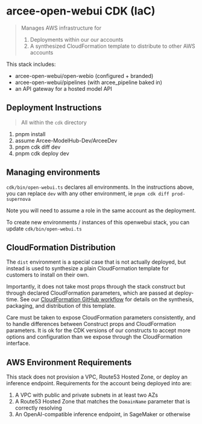 # arcee-open-webui CDK (IaC)

> Manages AWS infrastructure for
> 1. Deployments within our our accounts
> 2. A synthesized CloudFormation template to distribute to other AWS accounts

This stack includes:
- arcee-open-webui/open-webio (configured + branded)
- arcee-open-webui/pipelines (with arcee_pipeline baked in)
- an API gateway for a hosted model API

## Deployment Instructions

> All within the `cdk` directory

1. pnpm install
2. assume Arcee-ModelHub-Dev/ArceeDev
3. pnpm cdk diff dev
4. pnpm cdk deploy dev

## Managing environments

`cdk/bin/open-webui.ts` declares all environments. In the instructions above, you can replace `dev` with any other environment, ie `pnpm cdk diff prod-supernova`

Note you will need to assume a role in the same account as the deployment.

To create new environments / instances of this openwebui stack, you can update `cdk/bin/open-webui.ts`

## CloudFormation Distribution

The `dist` environment is a special case that is not actually deployed, but instead is used to synthesize a plain CloudFormation template for customers to install on their own.

Importantly, it does not take most props through the stack construct but through declared CloudFormation parameters, which are passed at deploy-time. See our [CloudFormation GitHub workflow](https://github.com/arcee-ai/arcee-open-webui/actions/workflows/cloudformation.yml) for details on the synthesis, packaging, and distribution of this template.

Care must be taken to expose CloudFormation parameters consistently, and to handle differences between Construct props and CloudFormation parameters. It is ok for the CDK versions of our constructs to accept more options and configuration than we expose through the CloudFormation interface.

## AWS Environment Requirements

This stack does not provision a VPC, Route53 Hosted Zone, or deploy an inference endpoint. Requirements for the account being deployed into are:

1. A VPC with public and private subnets in at least two AZs
2. A Route53 Hosted Zone that matches the `DomainName` parameter that is correctly resolving
3. An OpenAI-compatible inference endpoint, in SageMaker or otherwise
